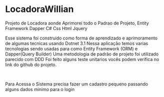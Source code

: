 # LocadoraWillian
Projeto de Locadora aonde Aprimorei todo o Padrao de Projeto, Entity Framework Dapper C# Css Html Jquery

Esse sistema foi construido como forma de aprendizado e aprimoramento de algumas tecnicas usando Dotnet 3.1
Nessa aplicação temos varias tecnologias sendo usadas para como Entity Framework (ORM) e Dapper(Query Builder)
Uma metodologia de padrão de projeto foi utilizado parecido com DDD
Foi feito alguns teste unitarios vocês podem verifica no link do github do projeto.

<br>

Para Acessa o Sistema precisa fazer um cadastro pequeno passando alguns dados minimo para o login
